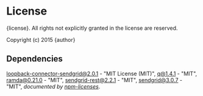 # License

{license}. All rights not explicitly granted in the license are reserved.

Copyright (c) 2015 {author}

## Dependencies
[loopback-connector-sendgrid@2.0.1](&quot;https://github.com/Cellarise/loopback-connector-sendgrid&quot;) - &quot;MIT License (MIT)&quot;, [q@1.4.1](&quot;https://github.com/kriskowal/q&quot;) - &quot;MIT&quot;, [ramda@0.21.0](&quot;https://github.com/ramda/ramda&quot;) - &quot;MIT&quot;, [sendgrid-rest@2.2.1](&quot;https://github.com/sendgrid/node-rest-client&quot;) - &quot;MIT&quot;, [sendgrid@3.0.7](&quot;https://github.com/sendgrid/sendgrid-nodejs&quot;) - &quot;MIT&quot;, 
*documented by [npm-licenses](http://github.com/AceMetrix/npm-license.git)*.
